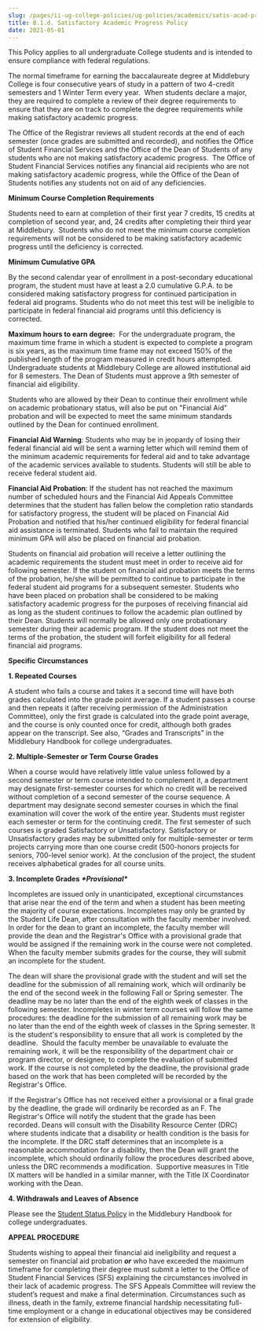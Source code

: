 ```yaml
---
slug: /pages/ii-ug-college-policies/ug-policies/academics/satis-acad-prog
title: B.1.d. Satisfactory Academic Progress Policy
date: 2021-05-01
---
```

This Policy applies to all undergraduate College students and is intended to ensure compliance with federal regulations.

The normal timeframe for earning the baccalaureate degree at Middlebury College is four consecutive years of study in a pattern of two 4-credit semesters and 1 Winter Term every year.  When students declare a major, they are required to complete a review of their degree requirements to ensure that they are on track to complete the degree requirements while making satisfactory academic progress.

The Office of the Registrar reviews all student records at the end of each semester (once grades are submitted and recorded), and notifies the Office of Student Financial Services and the Office of the Dean of Students of any students who are not making satisfactory academic progress.  The Office of Student Financial Services notifies any financial aid recipients who are not making satisfactory academic progress, while the Office of the Dean of Students notifies any students not on aid of any deficiencies.

**Minimum Course Completion Requirements**

Students need to earn at completion of their first year 7 credits, 15 credits at completion of second year, and, 24 credits after completing their third year at Middlebury.  Students who do not meet the minimum course completion requirements will not be considered to be making satisfactory academic progress until the deficiency is corrected.

**Minimum Cumulative GPA**

By the second calendar year of enrollment in a post-secondary educational program, the student must have at least a 2.0 cumulative G.P.A. to be considered making satisfactory progress for continued participation in federal aid programs. Students who do not meet this test will be ineligible to participate in federal financial aid programs until this deficiency is corrected.

**Maximum hours to earn degree:**  For the undergraduate program, the maximum time frame in which a student is expected to complete a program is six years, as the maximum time frame may not exceed 150% of the published length of the program measured in credit hours attempted. Undergraduate students at Middlebury College are allowed institutional aid for 8 semesters. The Dean of Students must approve a 9th semester of financial aid eligibility.

Students who are allowed by their Dean to continue their enrollment while on academic probationary status, will also be put on "Financial Aid" probation and will be expected to meet the same minimum standards outlined by the Dean for continued enrollment.

**Financial Aid Warning**: Students who may be in jeopardy of losing their federal financial aid will be sent a warning letter which will remind them of the minimum academic requirements for federal aid and to take advantage of the academic services available to students. Students will still be able to receive federal student aid.

**Financial Aid Probation**: If the student has not reached the maximum number of scheduled hours and the Financial Aid Appeals Committee determines that the student has fallen below the completion ratio standards for satisfactory progress, the student will be placed on Financial Aid Probation and notified that his/her continued eligibility for federal financial aid assistance is terminated. Students who fail to maintain the required minimum GPA will also be placed on financial aid probation.

Students on financial aid probation will receive a letter outlining the academic requirements the student must meet in order to receive aid for following semester. If the student on financial aid probation meets the terms of the probation, he/she will be permitted to continue to participate in the federal student aid programs for a subsequent semester. Students who have been placed on probation shall be considered to be making satisfactory academic progress for the purposes of receiving financial aid as long as the student continues to follow the academic plan outlined by their Dean. Students will normally be allowed only one probationary semester during their academic program. If the student does not meet the terms of the probation, the student will forfeit eligibility for all federal financial aid programs.

**Specific Circumstances**

**1\. Repeated Courses**

A student who fails a course and takes it a second time will have both grades calculated into the grade point average. If a student passes a course and then repeats it (after receiving permission of the Administration Committee), only the first grade is calculated into the grade point average, and the course is only counted once for credit, although both grades appear on the transcript. See also, “Grades and Transcripts” in the Middlebury Handbook for college undergraduates.

**2\. Multiple-Semester or Term Course Grades**

When a course would have relatively little value unless followed by a second semester or term course intended to complement it, a department may designate first-semester courses for which no credit will be received without completion of a second semester of the course sequence. A department may designate second semester courses in which the final examination will cover the work of the entire year. Students must register each semester or term for the continuing credit. The first semester of such courses is graded Satisfactory or Unsatisfactory. Satisfactory or Unsatisfactory grades may be submitted only for multiple-semester or term projects carrying more than one course credit (500-honors projects for seniors, 700-level senior work). At the conclusion of the project, the student receives alphabetical grades for all course units.

**3\. Incomplete Grades** _**\*Provisional\***_

Incompletes are issued only in unanticipated, exceptional circumstances that arise near the end of the term and when a student has been meeting the majority of course expectations. Incompletes may only be granted by the Student Life Dean, after consultation with the faculty member involved. In order for the dean to grant an incomplete, the faculty member will provide the dean and the Registrar's Office with a provisional grade that would be assigned if the remaining work in the course were not completed. When the faculty member submits grades for the course, they will submit an incomplete for the student.

The dean will share the provisional grade with the student and will set the deadline for the submission of all remaining work, which will ordinarily be the end of the second week in the following Fall or Spring semester. The deadline may be no later than the end of the eighth week of classes in the following semester. Incompletes in winter term courses will follow the same procedures: the deadline for the submission of all remaining work may be no later than the end of the eighth week of classes in the Spring semester. It is the student's responsibility to ensure that all work is completed by the deadline.  Should the faculty member be unavailable to evaluate the remaining work, it will be the responsibility of the department chair or program director, or designee, to complete the evaluation of submitted work. If the course is not completed by the deadline, the provisional grade based on the work that has been completed will be recorded by the Registrar's Office.

If the Registrar's Office has not received either a provisional or a final grade by the deadline, the grade will ordinarily be recorded as an F. The Registrar's Office will notify the student that the grade has been recorded. Deans will consult with the Disability Resource Center (DRC) where students indicate that a disability or health condition is the basis for the incomplete. If the DRC staff determines that an incomplete is a reasonable accommodation for a disability, then the Dean will grant the incomplete, which should ordinarily follow the procedures described above, unless the DRC recommends a modification.  Supportive measures in Title IX matters will be handled in a similar manner, with the Title IX Coordinator working with the Dean.

**4\. Withdrawals and Leaves of Absence**

Please see the [Student Status Policy](/pages/ii-ug-college-policies/ug-policies/academics/student-status) in the Middlebury Handbook for college undergraduates.

**APPEAL PROCEDURE**

Students wishing to appeal their financial aid ineligibility and request a semester on financial aid probation _**or**_ who have exceeded the maximum timeframe for completing their degree must submit a letter to the Office of Student Financial Services (SFS) explaining the circumstances involved in their lack of academic progress. The SFS Appeals Committee will review the student’s request and make a final determination. Circumstances such as illness, death in the family, extreme financial hardship necessitating full-time employment or a change in educational objectives may be considered for extension of eligibility.